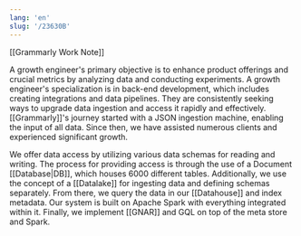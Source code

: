 ```yaml
---
lang: 'en'
slug: '/23630B'
---
```


[[Grammarly Work Note]]

A growth engineer's primary objective is to enhance product offerings and crucial metrics by analyzing data and conducting experiments. A growth engineer's specialization is in back-end development, which includes creating integrations and data pipelines. They are consistently seeking ways to upgrade data ingestion and access it rapidly and effectively. [[Grammarly]]'s journey started with a JSON ingestion machine, enabling the input of all data. Since then, we have assisted numerous clients and experienced significant growth.

We offer data access by utilizing various data schemas for reading and writing. The process for providing access is through the use of a Document [[Database|DB]], which houses 6000 different tables. Additionally, we use the concept of a [[Datalake]] for ingesting data and defining schemas separately. From there, we query the data in our [[Datahouse]] and index metadata. Our system is built on Apache Spark with everything integrated within it. Finally, we implement [[GNAR]] and GQL on top of the meta store and Spark.

